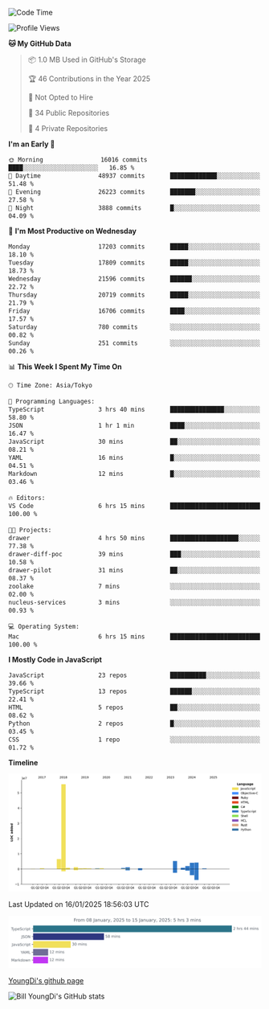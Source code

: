 <!--START_SECTION:waka-->
![Code Time](http://img.shields.io/badge/Code%20Time-1%2C160%20hrs%2053%20mins-blue)

![Profile Views](http://img.shields.io/badge/Profile%20Views-0-blue)

**🐱 My GitHub Data** 

> 📦 1.0 MB Used in GitHub's Storage 
 > 
> 🏆 46 Contributions in the Year 2025
 > 
> 🚫 Not Opted to Hire
 > 
> 📜 34 Public Repositories 
 > 
> 🔑 4 Private Repositories 
 > 
**I'm an Early 🐤** 

```text
🌞 Morning                16016 commits       ████░░░░░░░░░░░░░░░░░░░░░   16.85 % 
🌆 Daytime                48937 commits       █████████████░░░░░░░░░░░░   51.48 % 
🌃 Evening                26223 commits       ███████░░░░░░░░░░░░░░░░░░   27.58 % 
🌙 Night                  3888 commits        █░░░░░░░░░░░░░░░░░░░░░░░░   04.09 % 
```
📅 **I'm Most Productive on Wednesday** 

```text
Monday                   17203 commits       █████░░░░░░░░░░░░░░░░░░░░   18.10 % 
Tuesday                  17809 commits       █████░░░░░░░░░░░░░░░░░░░░   18.73 % 
Wednesday                21596 commits       ██████░░░░░░░░░░░░░░░░░░░   22.72 % 
Thursday                 20719 commits       █████░░░░░░░░░░░░░░░░░░░░   21.79 % 
Friday                   16706 commits       ████░░░░░░░░░░░░░░░░░░░░░   17.57 % 
Saturday                 780 commits         ░░░░░░░░░░░░░░░░░░░░░░░░░   00.82 % 
Sunday                   251 commits         ░░░░░░░░░░░░░░░░░░░░░░░░░   00.26 % 
```


📊 **This Week I Spent My Time On** 

```text
🕑︎ Time Zone: Asia/Tokyo

💬 Programming Languages: 
TypeScript               3 hrs 40 mins       ███████████████░░░░░░░░░░   58.80 % 
JSON                     1 hr 1 min          ████░░░░░░░░░░░░░░░░░░░░░   16.47 % 
JavaScript               30 mins             ██░░░░░░░░░░░░░░░░░░░░░░░   08.21 % 
YAML                     16 mins             █░░░░░░░░░░░░░░░░░░░░░░░░   04.51 % 
Markdown                 12 mins             █░░░░░░░░░░░░░░░░░░░░░░░░   03.46 % 

🔥 Editors: 
VS Code                  6 hrs 15 mins       █████████████████████████   100.00 % 

🐱‍💻 Projects: 
drawer                   4 hrs 50 mins       ███████████████████░░░░░░   77.38 % 
drawer-diff-poc          39 mins             ███░░░░░░░░░░░░░░░░░░░░░░   10.58 % 
drawer-pilot             31 mins             ██░░░░░░░░░░░░░░░░░░░░░░░   08.37 % 
zoolake                  7 mins              ░░░░░░░░░░░░░░░░░░░░░░░░░   02.00 % 
nucleus-services         3 mins              ░░░░░░░░░░░░░░░░░░░░░░░░░   00.93 % 

💻 Operating System: 
Mac                      6 hrs 15 mins       █████████████████████████   100.00 % 
```

**I Mostly Code in JavaScript** 

```text
JavaScript               23 repos            ██████████░░░░░░░░░░░░░░░   39.66 % 
TypeScript               13 repos            ██████░░░░░░░░░░░░░░░░░░░   22.41 % 
HTML                     5 repos             ██░░░░░░░░░░░░░░░░░░░░░░░   08.62 % 
Python                   2 repos             █░░░░░░░░░░░░░░░░░░░░░░░░   03.45 % 
CSS                      1 repo              ░░░░░░░░░░░░░░░░░░░░░░░░░   01.72 % 
```



**Timeline**

![Lines of Code chart](https://raw.githubusercontent.com/Youngdi/Youngdi/master/assets/bar_graph.png)


 Last Updated on 16/01/2025 18:56:03 UTC
<!--END_SECTION:waka-->

![wakatime](./images/stat.svg)

[YoungDi's github page](https://youngdi.github.io)

![Bill YoungDi's GitHub stats](https://github-readme-stats.vercel.app/api?username=youngdi&count_private=true&show_icons=true)
